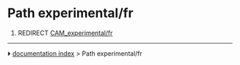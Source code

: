 # Path experimental/fr
1.  REDIRECT [CAM_experimental/fr](CAM_experimental/fr.md)



---
⏵ [documentation index](../README.md) > Path experimental/fr
